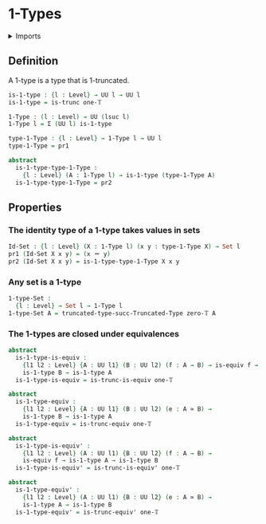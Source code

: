 #  1-Types

<details><summary>Imports</summary>
```agda
module foundation-core.1-types where
open import foundation-core.dependent-pair-types
open import foundation-core.equivalences
open import foundation-core.identity-types
open import foundation-core.propositions
open import foundation-core.sets
open import foundation-core.truncated-types
open import foundation-core.truncation-levels
open import foundation-core.universe-levels
```
</details>

## Definition

A 1-type is a type that is 1-truncated.

```agda
is-1-type : {l : Level} → UU l → UU l
is-1-type = is-trunc one-𝕋

1-Type : (l : Level) → UU (lsuc l)
1-Type l = Σ (UU l) is-1-type

type-1-Type : {l : Level} → 1-Type l → UU l
type-1-Type = pr1

abstract
  is-1-type-type-1-Type :
    {l : Level} (A : 1-Type l) → is-1-type (type-1-Type A)
  is-1-type-type-1-Type = pr2
```

## Properties

### The identity type of a 1-type takes values in sets

```agda
Id-Set : {l : Level} (X : 1-Type l) (x y : type-1-Type X) → Set l
pr1 (Id-Set X x y) = (x ＝ y)
pr2 (Id-Set X x y) = is-1-type-type-1-Type X x y
```

### Any set is a 1-type

```agda
1-type-Set :
  {l : Level} → Set l → 1-Type l
1-type-Set A = truncated-type-succ-Truncated-Type zero-𝕋 A
```

### The 1-types are closed under equivalences

```agda
abstract
  is-1-type-is-equiv :
    {l1 l2 : Level} {A : UU l1} (B : UU l2) (f : A → B) → is-equiv f →
    is-1-type B → is-1-type A
  is-1-type-is-equiv = is-trunc-is-equiv one-𝕋

abstract
  is-1-type-equiv :
    {l1 l2 : Level} {A : UU l1} (B : UU l2) (e : A ≃ B) →
    is-1-type B → is-1-type A
  is-1-type-equiv = is-trunc-equiv one-𝕋

abstract
  is-1-type-is-equiv' :
    {l1 l2 : Level} (A : UU l1) {B : UU l2} (f : A → B) →
    is-equiv f → is-1-type A → is-1-type B
  is-1-type-is-equiv' = is-trunc-is-equiv' one-𝕋

abstract
  is-1-type-equiv' :
    {l1 l2 : Level} (A : UU l1) {B : UU l2} (e : A ≃ B) →
    is-1-type A → is-1-type B
  is-1-type-equiv' = is-trunc-equiv' one-𝕋
```
